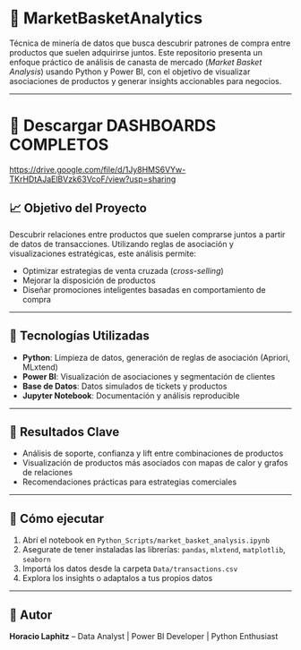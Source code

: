 # 🛒 MarketBasketAnalytics

Técnica de minería de datos que busca descubrir patrones de compra entre productos que suelen adquirirse juntos. Este repositorio presenta un enfoque práctico de análisis de canasta de mercado (*Market Basket Analysis*) usando Python y Power BI, con el objetivo de visualizar asociaciones de productos y generar insights accionables para negocios.

---
# 🧠 Descargar DASHBOARDS COMPLETOS
https://drive.google.com/file/d/1Jy8HMS6VYw-TKrHDtAJaElBVzk63VcoF/view?usp=sharing

## 📈 Objetivo del Proyecto

Descubrir relaciones entre productos que suelen comprarse juntos a partir de datos de transacciones. Utilizando reglas de asociación y visualizaciones estratégicas, este análisis permite:

- Optimizar estrategias de venta cruzada (*cross-selling*)
- Mejorar la disposición de productos
- Diseñar promociones inteligentes basadas en comportamiento de compra

---

## 🧰 Tecnologías Utilizadas

- **Python**: Limpieza de datos, generación de reglas de asociación (Apriori, MLxtend)
- **Power BI**: Visualización de asociaciones y segmentación de clientes
- **Base de Datos**: Datos simulados de tickets y productos
- **Jupyter Notebook**: Documentación y análisis reproducible


---

## 📌 Resultados Clave

- Análisis de soporte, confianza y lift entre combinaciones de productos
- Visualización de productos más asociados con mapas de calor y grafos de relaciones
- Recomendaciones prácticas para estrategias comerciales

---

## 🚀 Cómo ejecutar

1. Abrí el notebook en `Python_Scripts/market_basket_analysis.ipynb`
2. Asegurate de tener instaladas las librerías: `pandas`, `mlxtend`, `matplotlib`, `seaborn`
3. Importá los datos desde la carpeta `Data/transactions.csv`
4. Explora los insights o adaptalos a tus propios datos

---

## 👤 Autor

**Horacio Laphitz** –  Data Analyst | Power BI Developer | Python Enthusiast  



